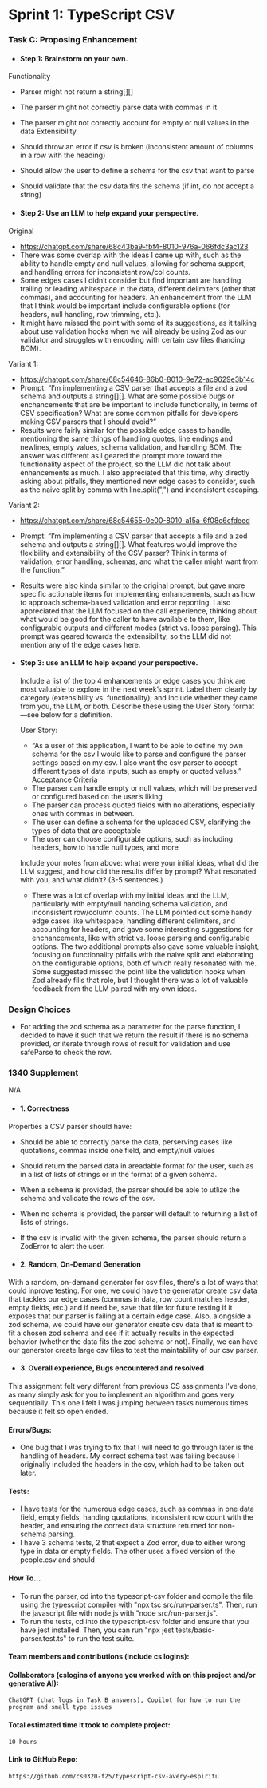 # Sprint 1: TypeScript CSV

### Task C: Proposing Enhancement

- #### Step 1: Brainstorm on your own.

Functionality
- Parser might not return a string[][]
- The parser might not correctly parse data with commas in it
- The parser might not correctly account for empty or null values in the data
Extensibility
- Should throw an error if csv is broken (inconsistent amount of columns in a row with the heading)
- Should allow the user to define a schema for the csv that want to parse
- Should validate that the csv data fits the schema (if int, do not accept a string)

- #### Step 2: Use an LLM to help expand your perspective.

Original
- https://chatgpt.com/share/68c43ba9-fbf4-8010-976a-066fdc3ac123
- There was some overlap with the ideas I came up with, such as the ability to handle empty and null values, allowing for schema support, and handling errors for inconsistent row/col counts.
- Some edges cases I didn’t consider but find important are handling trailing or leading whitespace in the data, different delimiters (other that commas), and accounting for headers. An enhancement from the LLM that I think would be important include configurable options (for headers, null handling, row trimming, etc.).
- It might have missed the point with some of its suggestions, as it talking about use validation hooks when we will already be using Zod as our validator and struggles with encoding with certain csv files (handing BOM).

Variant 1:
- https://chatgpt.com/share/68c54646-86b0-8010-9e72-ac9629e3b14c
- Prompt: “I’m implementing a CSV parser that accepts a file and a zod schema and outputs a string[][]. What are some possible bugs or enchancements that are be important to include functionally, in terms of CSV specification? What are some common pitfalls for developers making CSV parsers that I should avoid?”
- Results were fairly similar for the possible edge cases to handle, mentioning the same things of handling quotes, line endings and newlines, empty values, schema validation, and handling BOM. The answer was different as I geared the prompt more toward the functionality aspect of the project, so the LLM did not talk about enhancements as much. I also appreciated that this time, why directly asking about pitfalls, they mentioned new edge cases to consider, such as the naive split by comma with line.split(",") and inconsistent escaping.

Variant 2:
- https://chatgpt.com/share/68c54655-0e00-8010-a15a-6f08c6cfdeed
- Prompt: “I’m implementing a CSV parser that accepts a file and a zod schema and outputs a string[][]. What features would improve the flexibility and extensibility of the CSV parser? Think in terms of validation, error handling, schemas, and what the caller might want from the function.”
- Results were also kinda similar to the original prompt, but gave more specific actionable items for implementing enhancements, such as how to approach schema-based validation and error reporting. I also appreciated that the LLM focused on the call experience, thinking about what would be good for the caller to have available to them, like configurable outputs and different modes (strict vs. loose parsing). This prompt was geared towards the extensibility, so the LLM did not mention any of the edge cases here.

- #### Step 3: use an LLM to help expand your perspective.

    Include a list of the top 4 enhancements or edge cases you think are most valuable to explore in the next week’s sprint. Label them clearly by category (extensibility vs. functionality), and include whether they came from you, the LLM, or both. Describe these using the User Story format—see below for a definition.

    User Story:
    - “As a user of this application, I want to be able to define my own schema for the csv I would like to parse and configure the parser settings based on my csv. I also want the csv parser to accept different types of data inputs, such as empty or quoted values.”
    Acceptance Criteria
    - The parser can handle empty or null values, which will be preserved or configured based on the user’s liking
    - The parser can process quoted fields with no alterations, especially ones with commas in between.
    - The user can define a schema for the uploaded CSV, clarifying the types of data that are acceptable
    - The user can choose configurable options, such as including headers, how to handle null types, and more

    Include your notes from above: what were your initial ideas, what did the LLM suggest, and how did the results differ by prompt? What resonated with you, and what didn’t? (3-5 sentences.)

    - There was a lot of overlap with my initial ideas and the LLM, particularly with empty/null handing,schema validation, and inconsistent row/column counts. The LLM pointed out some handy edge cases like whitespace, handling different delimiters, and accounting for headers, and gave some interesting suggestions for enchancements, like with strict vs. loose parsing and configurable options. The two additional prompts also gave some valuable insight, focusing on functionality pitfalls with the naive split and elaborating on the configurable options, both of which really resonated with me. Some suggested missed the point like the validation hooks when Zod already fills that role, but I thought there was a lot of valuable feedback from the LLM paired with my own ideas.

### Design Choices
- For adding the zod schema as a parameter for the parse function, I decided to have it such that we return the result if there is no schema provided, or iterate through rows of result for validation and use safeParse to check the row.

### 1340 Supplement
N/A

- #### 1. Correctness

Properties a CSV parser should have:
- Should be able to correctly parse the data, perserving cases like quotations, commas inside one field, and empty/null values
- Should return the parsed data in areadable format for the user, such as in a list of lists of strings or in the format of a given schema.
- When a schema is provided, the parser should be able to utlize the schema and validate the rows of the csv.
- When no schema is provided, the parser will default to returning a list of lists of strings.
- If the csv is invalid with the given schema, the parser should return a ZodError to alert the user.

- #### 2. Random, On-Demand Generation

With a random, on-demand generator for csv files, there's a lot of ways that could inprove testing. For one, we could have the generator create  csv data that tackles our edge cases (commas in data, row count matches header, empty fields, etc.) and if need be, save that file for future testing if it exposes that our parser is failing at a certain edge case. Also, alongside a zod schema, we could have our generator create csv data that is meant to fit a chosen zod schema and see if it actually results in the expected behavior (whether the data fits the zod schema or not). Finally, we can have our generator create large csv files to test the maintability of our csv parser.

- #### 3. Overall experience, Bugs encountered and resolved
This assignment felt very different from previous CS assignments I've done, as many simply ask for you to implement an algorithm and goes very sequentially. This one I felt I was jumping between tasks numerous times because it felt so open ended.
#### Errors/Bugs:
- One bug that I was trying to fix that I will need to go through later is the handling of headers. My correct schema test was failing because I originally included the headers in the csv, which had to be taken out later.
#### Tests:
- I have tests for the numerous edge cases, such as commas in one data field, empty fields, handing quotations, inconsistent row count with the header, and ensuring the correct data structure returned for non-schema parsing.
- I have 3 schema tests, 2 that expect a Zod error, due to either wrong type in data or empty fields. The other uses a fixed version of the people.csv and should
#### How To…
- To run the parser, cd into the typescript-csv folder and compile the file using the typescript compiler with "npx tsc src/run-parser.ts". Then, run the javascript file with node.js with "node src/run-parser.js".
- To run the tests, cd into the typescript-csv folder and ensure that you have jest installed. Then, you can run "npx jest tests/basic-parser.test.ts" to run the test suite.

#### Team members and contributions (include cs logins):
#### Collaborators (cslogins of anyone you worked with on this project and/or generative AI):
    ChatGPT (chat logs in Task B answers), Copilot for how to run the program and small type issues
#### Total estimated time it took to complete project:
    10 hours
#### Link to GitHub Repo:
    https://github.com/cs0320-f25/typescript-csv-avery-espiritu
